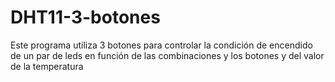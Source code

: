 # DHT11-3-botones
Este programa utiliza 3 botones para controlar la condición de encendido de un par de leds en función de las combinaciones y los botones y del valor de la temperatura
